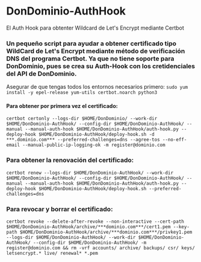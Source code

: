 # DonDominio-AuthHook
El Auth Hook para obtenter Wildcard de Let's Encrypt mediante Certbot

### Un pequeño script para ayudar a obtener certificado tipo WildCard de Let's Encrypt mediante método de verificación DNS del programa Certbot. Ya que no tiene soporte para DonDominio, pues se crea su Auth-Hook con los cretidenciales del API de DonDominio.


Asegurar de que tengas todos los entornos necesarios primero:
`
sudo yum install -y epel-release yum-utils certbot.noarch python3
`


#### Para obtener por primera vez el certificado:
```
certbot certonly --logs-dir $HOME/DonDominio/ --work-dir $HOME/DonDominio-AuthHook/ --config-dir $HOME/DonDominio-AuthHook/ --manual --manual-auth-hook $HOME/DonDominio-AuthHook/auth-hook.py --deploy-hook $HOME/DonDominio-AuthHook/deploy-hook.sh -d ***.dominio.com*** --preferred-challenges=dns --agree-tos --no-eff-email --manual-public-ip-logging-ok -m register@dominio.com
```

### Para obtener la renovación del certificado:
```
certbot renew --logs-dir $HOME/DonDominio-AuthHook/ --work-dir $HOME/DonDominio-AuthHook/ --config-dir $HOME/DonDominio-AuthHook/ --manual --manual-auth-hook $HOME/DonDominio-AuthHook/auth-hook.py --deploy-hook $HOME/DonDominio-AuthHook/deploy-hook.sh --preferred-challenges=dns
```
### Para revocar y borrar el certificado:
```
certbot revoke --delete-after-revoke --non-interactive --cert-path $HOME/DonDominio-AuthHook/archive/***dominio.com***/cert1.pem --key-path $HOME/DonDominio-AuthHook/archive/***dominio.com***/privkey1.pem --logs-dir $HOME/DonDominio-AuthHook/ --work-dir $HOME/DonDominio-AuthHook/ --config-dir $HOME/DonDominio-AuthHook/ -m register@dominio.com && rm -vrf accounts/ archive/ backups/ csr/ keys/ letsencrypt.* live/ renewal* *.pem
```
